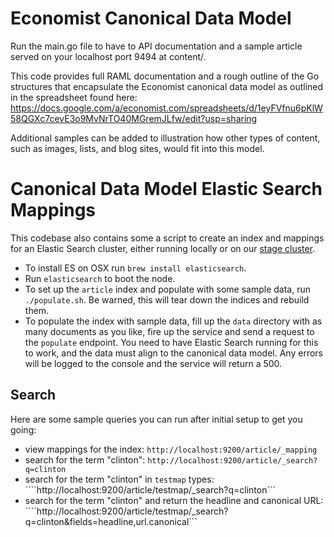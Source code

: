 # Economist Canonical Data Model

Run the main.go file to have to API documentation and a sample article served on your localhost port 9494 at content/.

This code provides full RAML documentation and a rough outline of the Go structures that encapsulate the Economist canonical data model as outlined in the spreadsheet found here: 
https://docs.google.com/a/economist.com/spreadsheets/d/1eyFVfnu6pKlW58QGXc7cevE3o9MvNrTO40MGremJLfw/edit?usp=sharing

Additional samples can be added to illustration how other types of content, such as images, lists, and blog sites, would fit into this model.

# Canonical Data Model Elastic Search Mappings

This codebase also contains some a script to create an index and mappings
for an Elastic Search cluster, either running locally or on our [stage cluster](mt-content-search.s.aws.economist.com).

* To install ES on OSX run ```brew install elasticsearch```.
* Run ```elasticsearch``` to boot the node.
* To set up the ```article``` index and populate with some sample data, run ```./populate.sh```. Be warned, this will tear down the indices and rebuild them.
* To populate the index with sample data, fill up the ```data``` directory with as many documents as you like, fire up the service and send a request to the ```populate``` endpoint. You need to have Elastic Search running for this to work, and the data must align to the canonical data model. Any errors will be logged to the console and the service will return a 500. 

## Search

Here are some sample queries you can run after initial setup to get you going:

* view mappings for the index: ```http://localhost:9200/article/_mapping```
* search for the term "clinton": ```http://localhost:9200/article/_search?q=clinton```
* search for the term "clinton" in ```testmap``` types: ````http://localhost:9200/article/testmap/_search?q=clinton```
* search for the term "clinton" and return the headline and canonical URL: ````http://localhost:9200/article/testmap/_search?q=clinton&fields=headline,url.canonical```




